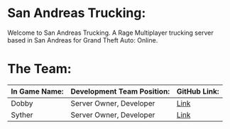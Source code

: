 # San Andreas Trucking: 

Welcome to San Andreas Trucking. A Rage Multiplayer trucking server based in San Andreas for Grand Theft Auto: Online.

# The Team: 

| In Game Name: 	| Development Team Position: 	| GitHub Link: 	|
|---------------	|----------------------------	|--------------	|
| Dobby         	| Server Owner, Developer    	| [Link](https://github.com/DobbysGamertag) |
| Syther        	| Server Owner, Developer    	| [Link](https://github.com/sixxt) |
